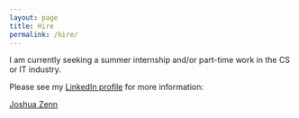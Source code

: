 ```yaml
---
layout: page
title: Hire
permalink: /hire/
---
```


I am currently seeking a summer internship and/or part-time work in the CS or IT industry.

Please see my [LinkedIn profile](https://linkedin.com/in/jzenn) for more information:

<div class="LI-profile-badge"  data-version="v1" data-size="large" data-locale="en_US" data-type="horizontal" data-theme="light" data-vanity="jzenn"><a class="LI-simple-link" href='https://www.linkedin.com/in/jzenn?trk=profile-badge'>Joshua Zenn</a></div>

